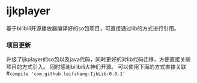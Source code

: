 # ijkplayer
基于bilibili开源播放器编译好的so包项目，可直接通过lib的方式进行引用。
### 项目更新
升级了ijkplayer的so包以及java代码，同时更好的对lib代码迁移，方便直接关联项目的方式引入。
同时感谢bilibili大神们开源。
可以使用下面的方式直接关联
#`compile 'com.github.leifzhang:IjkLib:0.0.1'`
